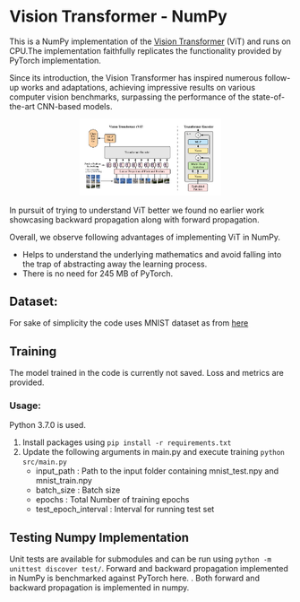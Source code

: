 # Vision Transformer - NumPy
This is a NumPy implementation of the [Vision Transformer](https://openreview.net/pdf?id=YicbFdNTTy) (ViT) and runs on CPU.The implementation faithfully replicates the functionality provided by PyTorch implementation.

Since its introduction, the Vision Transformer has inspired numerous follow-up works and adaptations, achieving impressive results on various computer vision benchmarks, surpassing the performance of the state-of-the-art CNN-based models.

<p align="center">
<img src="images/Vision-Transformer.PNG" width=50% height=50%>
</p>

In pursuit of trying to understand ViT better we found no earlier work showcasing backward propagation along with forward propagation.

Overall, we observe following advantages of implementing ViT in NumPy.
* Helps to understand the underlying mathematics and avoid falling into the trap of abstracting away the learning process.
* There is no need for 245 MB of PyTorch.

## Dataset:
For sake of simplicity the code uses MNIST dataset as from [here](http://ldaplusplus.com/files/mnist.tar.gz)

## Training
The model trained in the code is currently not saved. Loss and metrics are provided.

### Usage:
Python 3.7.0 is used.
1. Install packages using `pip install -r requirements.txt`
2. Update the following arguments in main.py and execute training `python src/main.py`
   * input_path              : Path to the input folder containing mnist_test.npy and mnist_train.npy
   * batch_size              : Batch size 
   * epochs                  : Total Number of training epochs
   * test_epoch_interval     : Interval for running test set

## Testing Numpy Implementation
Unit tests are available for submodules and can be run using `python -m unittest discover test/`. Forward and backward propagation implemented in NumPy is benchmarked against PyTorch here. 
. Both forward and backward propagation is implemented in numpy. 
